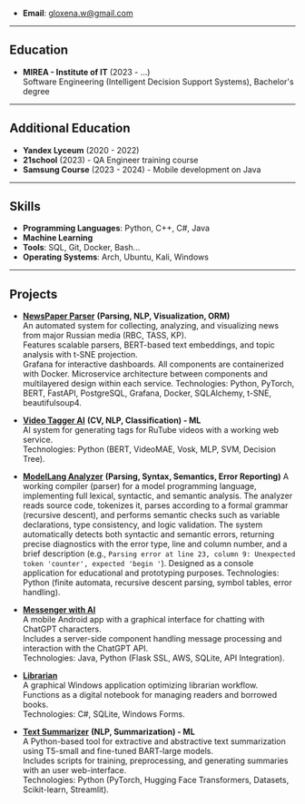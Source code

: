 - **Email**: gloxena.w@gmail.com  
---
## Education
- **MIREA - Institute of IT** (2023 - ...)  
  Software Engineering (Intelligent Decision Support Systems), Bachelor's degree  
---
## Additional Education
- **Yandex Lyceum** (2020 - 2022)  
- **21school** (2023) - QA Engineer training course
- **Samsung Course** (2023 - 2024) - Mobile development on Java
---
## Skills
- **Programming Languages**: Python, C++, C#, Java  
- **Machine Learning**
- **Tools**: SQL, Git, Docker, Bash...  
- **Operating Systems**: Arch, Ubuntu, Kali, Windows  
---
## Projects
- **[NewsPaper Parser](https://github.com/Sanch0pansa/NewsPaperParser)** **(Parsing, NLP, Visualization, ORM)**  
  An automated system for collecting, analyzing, and visualizing news from major Russian media (RBC, TASS, KP).  
  Features scalable parsers, BERT-based text embeddings, and topic analysis with t-SNE projection.  
  Grafana for interactive dashboards. All components are containerized with Docker.
  Microservice architecture between components and multilayered design within each service.
  Technologies: Python, PyTorch, BERT, FastAPI, PostgreSQL, Grafana, Docker, SQLAlchemy, t-SNE, beautifulsoup4.
  
- **[Video Tagger AI](https://github.com/Sanch0pansa/hackathon_video_tagging)** **(CV, NLP, Classification) - ML**  
  AI system for generating tags for RuTube videos with a working web service.  
  Technologies: Python (BERT, VideoMAE, Vosk, MLP, SVM, Decision Tree).

- **[ModelLang Analyzer](https://github.com/alesplll/model-lang-analyzer)** **(Parsing, Syntax, Semantics, Error Reporting)**
  A working compiler (parser) for a model programming language, implementing full lexical, syntactic, and semantic analysis. The analyzer reads source code, tokenizes it, parses according to a formal grammar (recursive descent), and performs semantic checks such as variable declarations, type consistency, and logic validation. The system automatically detects both syntactic and semantic errors, returning precise diagnostics with the error type, line and column number, and a brief description (e.g., `Parsing error at line 23, column 9: Unexpected token 'counter', expected 'begin '`). Designed as a console application for educational and prototyping purposes.
  Technologies: Python (finite automata, recursive descent parsing, symbol tables, error handling).

- **[Messenger with AI](https://github.com/alesplll/AI_messenger)**  
  A mobile Android app with a graphical interface for chatting with ChatGPT characters.  
  Includes a server-side component handling message processing and interaction with the ChatGPT API.  
  Technologies: Java, Python (Flask SSL, AWS, SQLite, API Integration).  

- **[Librarian](https://github.com/alesplll/Repnoe)**  
  A graphical Windows application optimizing librarian workflow.  
  Functions as a digital notebook for managing readers and borrowed books.  
  Technologies: C#, SQLite, Windows Forms.

- **[Text Summarizer](https://github.com/alesplll/Summarizer.git)** **(NLP, Summarization) - ML**  
  A Python-based tool for extractive and abstractive text summarization using T5-small and fine-tuned BART-large models.  
  Includes scripts for training, preprocessing, and generating summaries with an user web-interface.  
  Technologies: Python (PyTorch, Hugging Face Transformers, Datasets, Scikit-learn, Streamlit).  
